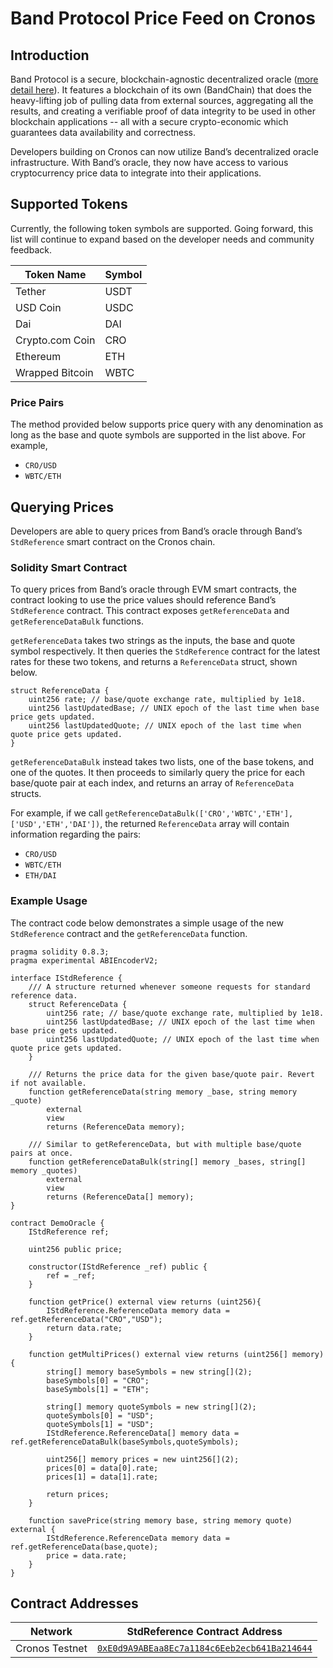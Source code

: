 # Band Protocol Price Feed on Cronos

## Introduction

Band Protocol is a secure, blockchain-agnostic decentralized oracle ([more detail here](https://docs.bandchain.org)).
It features a blockchain of its own (BandChain) that does the heavy-lifting job of pulling data from external sources,
aggregating all the results, and creating a verifiable proof of data integrity to be used in other blockchain
applications -- all with a secure crypto-economic which guarantees data availability and correctness.

Developers building on Cronos can now utilize Band’s decentralized oracle infrastructure. With Band’s oracle,
they now have access to various cryptocurrency price data to integrate into their applications.

## Supported Tokens

Currently, the following token symbols are supported. Going forward, this list will continue to expand based on
the developer needs and community feedback.

| Token Name      | Symbol |
| --------------- | ------ |
| Tether          | USDT   |
| USD Coin        | USDC   |
| Dai             | DAI    |
| Crypto.com Coin | CRO    |
| Ethereum        | ETH    |
| Wrapped Bitcoin | WBTC   |

### Price Pairs

The method provided below supports price query with any denomination as long as the base and quote symbols are supported
in the list above. For example,

- `CRO/USD`
- `WBTC/ETH`

## Querying Prices

Developers are able to query prices from Band’s oracle through Band’s `StdReference` smart contract on the Cronos chain.

### Solidity Smart Contract

To query prices from Band’s oracle through EVM smart contracts, the contract looking to use the price
values should reference Band’s `StdReference` contract. This contract exposes `getReferenceData` and
`getReferenceDataBulk` functions.

`getReferenceData` takes two strings as the inputs, the base and quote symbol respectively. It then queries the
`StdReference` contract for the latest rates for these two tokens, and returns a `ReferenceData` struct, shown below.

```solidity
struct ReferenceData {
    uint256 rate; // base/quote exchange rate, multiplied by 1e18.
    uint256 lastUpdatedBase; // UNIX epoch of the last time when base price gets updated.
    uint256 lastUpdatedQuote; // UNIX epoch of the last time when quote price gets updated.
}
```

`getReferenceDataBulk` instead takes two lists, one of the base tokens, and one of the quotes. It then proceeds to
similarly query the price for each base/quote pair at each index, and returns an array of `ReferenceData` structs.

For example, if we call `getReferenceDataBulk(['CRO','WBTC','ETH'], ['USD','ETH','DAI'])`, the returned `ReferenceData`
array will contain information regarding the pairs:

- `CRO/USD`
- `WBTC/ETH`
- `ETH/DAI`

### Example Usage

The contract code below demonstrates a simple usage of the new `StdReference` contract and the `getReferenceData`
function.

```solidity
pragma solidity 0.8.3;
pragma experimental ABIEncoderV2;

interface IStdReference {
    /// A structure returned whenever someone requests for standard reference data.
    struct ReferenceData {
        uint256 rate; // base/quote exchange rate, multiplied by 1e18.
        uint256 lastUpdatedBase; // UNIX epoch of the last time when base price gets updated.
        uint256 lastUpdatedQuote; // UNIX epoch of the last time when quote price gets updated.
    }

    /// Returns the price data for the given base/quote pair. Revert if not available.
    function getReferenceData(string memory _base, string memory _quote)
        external
        view
        returns (ReferenceData memory);

    /// Similar to getReferenceData, but with multiple base/quote pairs at once.
    function getReferenceDataBulk(string[] memory _bases, string[] memory _quotes)
        external
        view
        returns (ReferenceData[] memory);
}

contract DemoOracle {
    IStdReference ref;

    uint256 public price;

    constructor(IStdReference _ref) public {
        ref = _ref;
    }

    function getPrice() external view returns (uint256){
        IStdReference.ReferenceData memory data = ref.getReferenceData("CRO","USD");
        return data.rate;
    }

    function getMultiPrices() external view returns (uint256[] memory){
        string[] memory baseSymbols = new string[](2);
        baseSymbols[0] = "CRO";
        baseSymbols[1] = "ETH";

        string[] memory quoteSymbols = new string[](2);
        quoteSymbols[0] = "USD";
        quoteSymbols[1] = "USD";
        IStdReference.ReferenceData[] memory data = ref.getReferenceDataBulk(baseSymbols,quoteSymbols);

        uint256[] memory prices = new uint256[](2);
        prices[0] = data[0].rate;
        prices[1] = data[1].rate;

        return prices;
    }

    function savePrice(string memory base, string memory quote) external {
        IStdReference.ReferenceData memory data = ref.getReferenceData(base,quote);
        price = data.rate;
    }
}
```

## Contract Addresses

| Network        | StdReference Contract Address                                                                                                                               |
| -------------- | ----------------------------------------------------------------------------------------------------------------------------------------------------------- |
| Cronos Testnet | [`0xE0d9A9ABEaa8Ec7a1184c6Eeb2ecb641Ba214644`](https://cronos.crypto.org/explorer/testnet3/address/0xE0d9A9ABEaa8Ec7a1184c6Eeb2ecb641Ba214644/transactions) |
